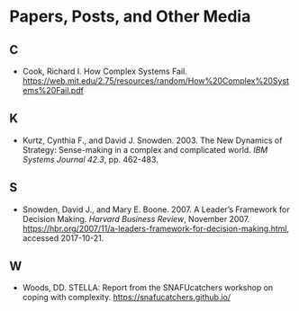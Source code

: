 # Papers, Posts, and Other Media

## C

* Cook, Richard I. How Complex Systems Fail. https://web.mit.edu/2.75/resources/random/How%20Complex%20Systems%20Fail.pdf

## K

* Kurtz, Cynthia F., and David J. Snowden. 2003. The New Dynamics of Strategy: Sense-making in a complex and complicated world. _IBM Systems Journal 42.3_, pp. 462-483.

## S

* Snowden, David J., and Mary E. Boone. 2007. A Leader’s Framework for Decision Making. _Harvard Business Review_, November 2007. https://hbr.org/2007/11/a-leaders-framework-for-decision-making.html, accessed 2017-10-21.

## W

* Woods, DD. STELLA: Report from the SNAFUcatchers workshop on coping with complexity. https://snafucatchers.github.io/
